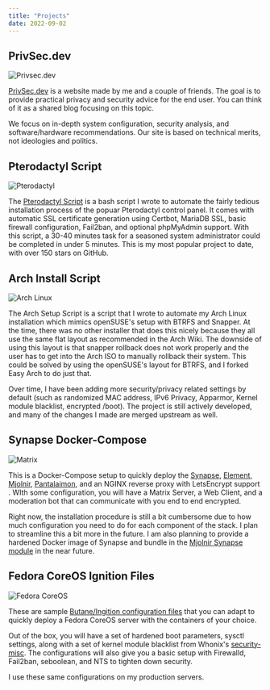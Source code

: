 ```yaml
---
title: "Projects"
date: 2022-09-02
---
```


## PrivSec.dev

![Privsec.dev](/images/privsec.png)

[PrivSec.dev](https://privsec.dev) is a website made by me and a couple of friends. The goal is to provide practical privacy and security advice for the end user. You can think of it as a shared blog focusing on this topic.

We focus on in-depth system configuration, security analysis, and software/hardware recommendations. Our site is based on technical merits, not ideologies and politics.

## Pterodactyl Script

![Pterodactyl](/images/pterodactyl.png)

The [Pterodactyl Script](https://github.com/tommytran732/Pterodactyl-Script) is a bash script I wrote to automate the fairly tedious installation process of the popuar Pterodactyl control panel. It comes with automatic SSL certificate generation using Certbot, MariaDB SSL, basic firewall configuration, Fail2ban, and optional phpMyAdmin support. With this script, a 30-40 minutes task for a seasoned system administrator could be completed in under 5 minutes. This is my most popular project to date, with over 150 stars on GitHub.

## Arch Install Script

![Arch Linux](/images/archlinux.jpg)

The Arch Setup Script is a script that I wrote to automate my Arch Linux installation which mimics openSUSE's setup with BTRFS and Snapper. At the time, there was no other installer that does this nicely because they all use the same flat layout as recommended in the Arch Wiki. The downside of using this layout is that snapper rollback does not work properly and the user has to get into the Arch ISO to manually rollback their system. This could be solved by using the openSUSE's layout for BTRFS, and I forked Easy Arch to do just that. 

Over time, I have been adding more security/privacy related settings by default (such as randomized MAC address, IPv6 Privacy, Apparmor, Kernel module blacklist, encrypted /boot). The project is still actively developed, and many of the changes I made are merged upstream as well.

## Synapse Docker-Compose

![Matrix](/images/matrix.jpg)

This is a Docker-Compose setup to quickly deploy the [Synapse](https://matrix.org/docs/projects/server/synapse), [Element](https://matrix.org/docs/projects/client/element), [Mjolnir](https://github.com/matrix-org/mjolnir), [Pantalaimon](https://matrix.org/docs/projects/other/pantalaimon), and an NGINX reverse proxy with LetsEncrypt support . WIth some configuration, you will have a Matrix Server, a Web Client, and a moderation bot that can communicate with you end to end encrypted.

Right now, the installation procedure is still a bit cumbersome due to how much configuration you need to do for each component of the stack. I plan to streamline this a bit more in the future. I am also planning to provide a hardened Docker image of Synapse and bundle in the [Mjolnir Synapse module](https://github.com/matrix-org/mjolnir/blob/main/docs/synapse_module.md) in the near future.

## Fedora CoreOS Ignition Files

![Fedora CoreOS](/images/fedora-coreos.png)

These are sample [Butane/Ingition configuration files](https://github.com/tommytran732/Fedora-CoreOS-Ignition) that you can adapt to quickly deploy a Fedora CoreOS server with the containers of your choice.

Out of the box, you will have a set of hardened boot parameters, sysctl settings, along with a set of kernel module blacklist from Whonix's [security-misc](https://github.com/Kicksecure/security-misc/blob/master/etc/modprobe.d/30_security-misc.conf). The configurations will also give you a basic setup with Firewalld, Fail2ban, seboolean, and NTS to tighten down security.

I use these same configurations on my production servers.